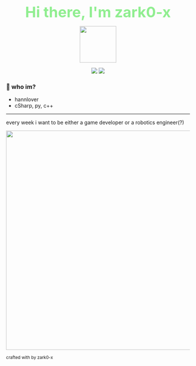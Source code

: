 <div align="center">
  <span style="font-size:40px; color:#90ee90; font-weight:bold;">Hi there, I'm zark0-x</span>
</div>

<p align="center">
  <img src="https://media3.giphy.com/media/v1.Y2lkPTc5MGI3NjExcnBsN2ZuNXQ4Z3M2aGg1NmZnNHRvbzRyZzNhZDFwbnMzdTE5dHNyYSZlcD12MV9pbnRlcm5hbF9naWZfYnlfaWQmY3Q9cw/yQDDqb66GaaGs/giphy.gif" width="100"/>
</p>

<p align="center">
  <img src="https://github-readme-stats.vercel.app/api?username=zark0-x&show_icons=true&theme=radical" />
  <img src="https://github-readme-stats.vercel.app/api/top-langs/?username=zark0-x&layout=compact&theme=radical" />
</p>

### 🧠 who im?
- hannlover  
- cSharp, py, c++

---

every week i want to be either a game developer or a robotics engineer(?)

<p align="center">
  <img src="https://media1.tenor.com/m/OjRAjpIMj68AAAAC/dogs-waiting.gif" width="600"/>
</p>

<sub>crafted with by zark0-x</sub>
